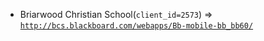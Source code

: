  - Briarwood Christian School(`client_id=2573`) => [`http://bcs.blackboard.com/webapps/Bb-mobile-bb_bb60/`](http://bcs.blackboard.com/webapps/Bb-mobile-bb_bb60/)
